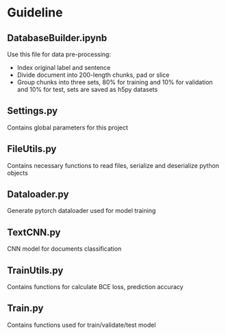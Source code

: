 # Guideline
## DatabaseBuilder.ipynb
Use this file for data pre-processing:  
- Index original label and sentence
- Divide document into 200-length chunks, pad or slice
- Group chunks into three sets, 80% for training and 10% for validation and 10% for test, sets are saved as h5py datasets

## Settings.py
Contains global parameters for this project

## FileUtils.py
Contains necessary functions to read files, serialize and deserialize python objects

## Dataloader.py
Generate pytorch dataloader used for model training

## TextCNN.py
CNN model for documents classification

## TrainUtils.py
Contains functions for calculate BCE loss, prediction accuracy

## Train.py
Contains functions used for train/validate/test model
